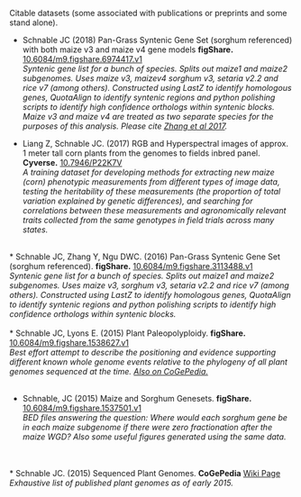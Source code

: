 Citable datasets (some associated with publications or preprints and some stand alone).

* Schnable JC (2018) Pan-Grass Syntenic Gene Set (sorghum referenced) with both maize v3 and maize v4 gene models <b>figShare.</b> <a href="https://doi.org/10.6084/m9.figshare.6974417.v1">10.6084/m9.figshare.6974417.v1</a><br>
<i>Syntenic gene list for a bunch of species. Splits out maize1 and maize2 subgenomes. Uses maize v3, maizev4 sorghum v3, setaria v2.2 and rice v7 (among others). Constructed using LastZ to identify homologous genes, QuotaAlign to identify syntenic regions and python polishing scripts to identify high confidence orthologs within syntenic blocks. Maize v3 and maize v4 are treated as two separate species for the purposes of this analysis. Please cite <a href="http://dx.doi.org/10.1105/tpc.17.00354">Zhang et al 2017</a>. </i>

* Liang Z, Schnable JC. (2017) RGB and Hyperspectral images of approx. 1 meter tall corn plants from the genomes to fields inbred panel. <b>Cyverse.</b> <a href="https://doi.org/10.7946/P22K7V">10.7946/P22K7V</a><br>
<i>A training dataset for developing methods for extracting new maize (corn) phenotypic measurements from different types of image data, testing the heritability of these measurements (the proportion of total variation explained by genetic differences), and searching for correlations between these measurements and agronomically relevant traits collected from the same genotypes in field trials across many states.</i><br>
<br>
* Schnable JC, Zhang Y, Ngu DWC. (2016) Pan-Grass Syntenic Gene Set (sorghum referenced). <b>figShare.</b> <a href="https://dx.doi.org/10.6084/m9.figshare.3113488.v1">10.6084/m9.figshare.3113488.v1</a><br>
<i>Syntenic gene list for a bunch of species. Splits out maize1 and maize2 subgenomes. Uses maize v3, sorghum v3, setaria v2.2 and rice v7 (among others). Constructed using LastZ to identify homologous genes, QuotaAlign to identify syntenic regions and python polishing scripts to identify high confidence orthologs within syntenic blocks.</i>
<br><br>
* Schnable JC, Lyons E. (2015) Plant Paleopolyploidy. <b>figShare.</b>
<a href="https://dx.doi.org/10.6084/m9.figshare.1538627.v1">10.6084/m9.figshare.1538627.v1</a><br>
<i>Best effort attempt to describe the positioning and evidence supporting different known whole genome events relative to the phylogeny of all plant genomes sequenced at the time. <a href="https://genomevolution.org/wiki/index.php/Plant_paleopolyploidy">Also on CoGePedia.</a></i>
<br><br>

* Schnable, JC (2015) Maize and Sorghum Genesets. <b>figShare.</b>
<a href="https://dx.doi.org/10.6084/m9.figshare.1537501.v1">10.6084/m9.figshare.1537501.v1</a><br>
<i>BED files answering the question: Where would each sorghum gene be in each maize subgenome if there were zero fractionation after the maize WGD? Also some useful figures generated using the same data.</i></li><br>
<br>
* Schnable JC. (2015) Sequenced Plant Genomes. <b>CoGePedia</b> <a href="https://genomevolution.org/wiki/index.php/Sequenced_plant_genomes">Wiki Page</a><br>
<i>Exhaustive list of published plant genomes as of early 2015.</i>

